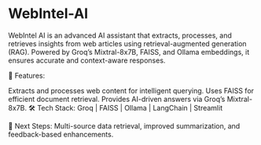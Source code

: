 # WebIntel-AI

WebIntel AI is an advanced AI assistant that extracts, processes, and retrieves insights from web articles using retrieval-augmented generation (RAG). Powered by Groq’s Mixtral-8x7B, FAISS, and Ollama embeddings, it ensures accurate and context-aware responses.

🚀 Features:

Extracts and processes web content for intelligent querying.
Uses FAISS for efficient document retrieval.
Provides AI-driven answers via Groq’s Mixtral-8x7B.
🛠 Tech Stack: Groq | FAISS | Ollama | LangChain | Streamlit

📌 Next Steps: Multi-source data retrieval, improved summarization, and feedback-based enhancements.
